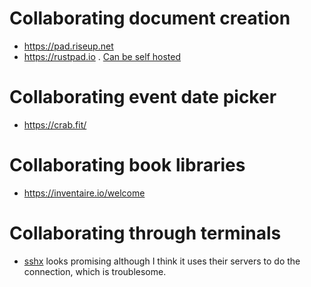 # Collaborating document creation

- https://pad.riseup.net
- https://rustpad.io . [Can be self hosted](https://github.com/ekzhang/rustpad)

# Collaborating event date picker

- https://crab.fit/

# Collaborating book libraries

- https://inventaire.io/welcome

# Collaborating through terminals

- [sshx](https://sshx.io/) looks promising although I think it uses their servers to do the connection, which is troublesome.
